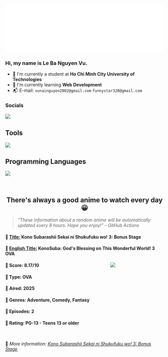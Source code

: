 
<img src="svg/nai.svg" />

<br />

<h3>Hi, my name is <strong>Le Ba Nguyen Vu</strong>.</h3>

- 🏫 I'm currently a student at **Ho Chi Minh City University of Technologies**
- 👀 I'm currently learning **Web Development**
- 📬 E-mail: `vunainguyen2002@gmail.com` `funnystar320@gmail.com`


<h3>Socials</h3>
<a target="_blank" href="https://instagram.com/vu.le1352"><img src="https://img.shields.io/badge/Instagram-%23E4405F.svg?style=for-the-badge&logo=Instagram&logoColor=white" /></a>

<p>
  <h2>Tools</h2>
  <a href="https://skillicons.dev">
    <img src="https://skillicons.dev/icons?i=git,dotnet,mongodb,express,react,nodejs,bootstrap,tailwind,laravel,docker&theme=dark" />
  </a>

  <br />

  <h2>Programming Languages</h2>

  <a href="https://skillicons.dev">
    <img src="https://skillicons.dev/icons?i=javascript,typescript,html,css,cs,php&theme=dark" />
  </a>
</p>

<br />

<h2 align="center">There's always a good anime to watch every day 😀</h2>

<blockquote>
<i>
<q>These information about a random anime will be automatically updated every 8 hours. Hope you enjoy!</q> - GitHub Actions
</i>
</blockquote>

<h4>
  <strong>🥭 <u>Title:</u></strong> Kono Subarashii Sekai ni Shukufuku wo! 3: Bonus Stage
</h4>

<h4>🌿 <u>English Title:</u> KonoSuba: God's Blessing on This Wonderful World! 3 OVA</h4>

<img align="right" width="170" src=https://cdn.myanimelist.net/images/anime/1482/146928.jpg />

<h4>🌱 Score: 8.17/10</h4>

<h4>🌲 Type: OVA</h4>

<h4>🌴 Aired: 2025</h4>

<h4>🌵 Genres: Adventure, Comedy, Fantasy</h4>

<h4>🥑 Episodes: 2</h4>

<h4>🍏 Rating: PG-13 - Teens 13 or older</h4>

<br />

🍂 *More information: [Kono Subarashii Sekai ni Shukufuku wo! 3: Bonus Stage](https://myanimelist.net/anime/59833/Kono_Subarashii_Sekai_ni_Shukufuku_wo_3__Bonus_Stage)*
    